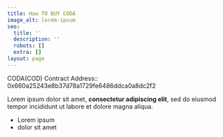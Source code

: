 ```yaml
---
title: How TO BUY CODA
image_alt: lorem-ipsum
seo:
  title: ''
  description: ''
  robots: []
  extra: []
layout: page
---
```

CODA(COD) Contract Address::   0x660a25243e8b37d78a1729fe6486ddca0a8dc2f2

Lorem ipsum dolor sit amet, **consectetur adipiscing elit**, sed do eiusmod tempor incididunt ut labore et dolore magna aliqua.

*   Lorem ipsum
*   dolor sit amet
